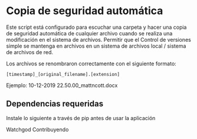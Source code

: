 # Copia de seguridad automática
Este script está configurado para escuchar una carpeta y hacer una copia de seguridad automática de cualquier archivo cuando se realiza una modificación en el sistema de archivos. Permitir que el Control de versiones simple se mantenga en archivos en un sistema de archivos local / sistema de archivos de red.

Los archivos se renombraron correctamente con el siguiente formato:
```
[timestamp]_[original_filename].[extension] 
```
Ejemplo:
 10-12-2019 22.50.00_mattncott.docx 

## Dependencias requeridas
Instale lo siguiente a través de pip antes de usar la aplicación

Watchgod
 Contribuyendo
